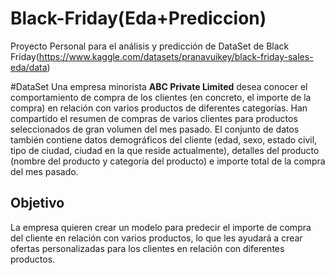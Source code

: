 # Black-Friday(Eda+Prediccion)
Proyecto Personal para el análisis y predicción de DataSet de Black Friday(https://www.kaggle.com/datasets/pranavuikey/black-friday-sales-eda/data)

#DataSet
Una empresa minorista **ABC Private Limited** desea conocer el comportamiento de compra de los clientes (en concreto, el importe de la compra) en relación con varios productos de diferentes categorías. Han compartido el resumen de compras de varios clientes para productos seleccionados de gran volumen del mes pasado.
El conjunto de datos también contiene datos demográficos del cliente (edad, sexo, estado civil, tipo de ciudad, ciudad en la que reside actualmente), detalles del producto (nombre del producto y categoría del producto) e importe total de la compra del mes pasado.


## Objetivo
La empresa quieren crear un modelo para predecir el importe de compra del cliente en relación con varios productos, lo que les ayudará a crear ofertas personalizadas para los clientes en relación con diferentes productos.
